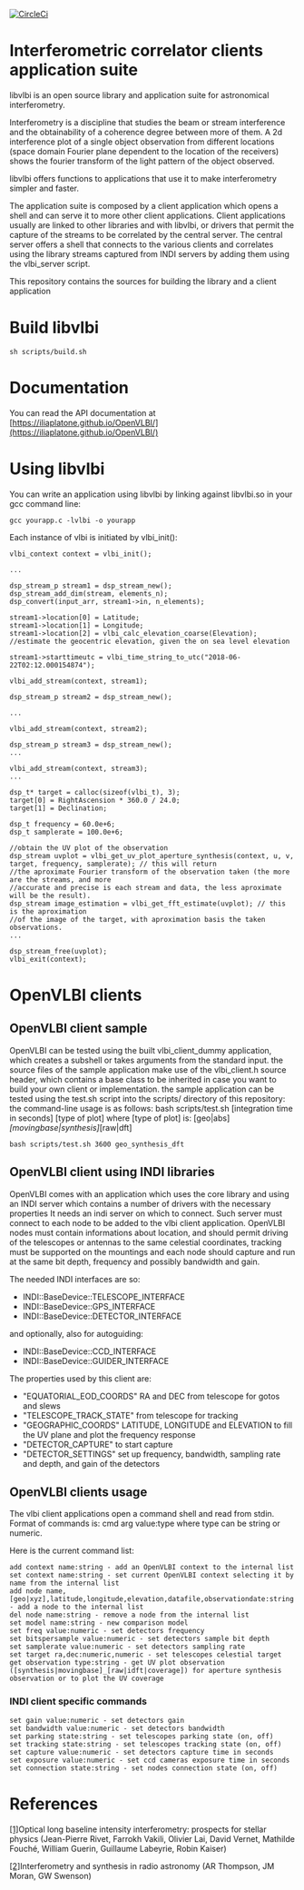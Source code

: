 [![CircleCi](https://circleci.com/gh/iliaplatone/OpenVLBI/tree/master.svg?style=shield)](https://circleci.com/gh/iliaplatone/OpenVLBI/?branch=master)

# Interferometric correlator clients application suite
libvlbi is an open source library and application suite for astronomical interferometry.

Interferometry is a discipline that studies the beam or stream interference and the obtainability of a coherence degree between more of them.
A 2d interference plot of a single object observation from different locations (space domain Fourier plane dependent to the location of the receivers) shows the fourier transform of the light pattern of the object observed.

libvlbi offers functions to applications that use it to make interferometry simpler and faster.

The application suite is composed by a client application which opens a shell and can serve it to more other client applications.
Client applications usually are linked to other libraries and with libvlbi, or drivers that permit the capture of the streams to be correlated by the central server.
The central server offers a shell that connects to the various clients and correlates using the library streams captured from INDI servers by adding them using the vlbi_server script.

This repository contains the sources for building the library and a client application

# Build libvlbi


```
sh scripts/build.sh
```

# Documentation

You can read the API documentation at [https://iliaplatone.github.io/OpenVLBI/](https://iliaplatone.github.io/OpenVLBI/)

# Using libvlbi

You can write an application using libvlbi by linking against libvlbi.so in your gcc command line:
```
gcc yourapp.c -lvlbi -o yourapp
```
Each instance of vlbi is initiated by vlbi_init():
```
vlbi_context context = vlbi_init();

...

dsp_stream_p stream1 = dsp_stream_new();
dsp_stream_add_dim(stream, elements_n);
dsp_convert(input_arr, stream1->in, n_elements);

stream1->location[0] = Latitude;
stream1->location[1] = Longitude;
stream1->location[2] = vlbi_calc_elevation_coarse(Elevation); //estimate the geocentric elevation, given the on sea level elevation

stream1->starttimeutc = vlbi_time_string_to_utc("2018-06-22T02:12.000154874");

vlbi_add_stream(context, stream1);

dsp_stream_p stream2 = dsp_stream_new();

...

vlbi_add_stream(context, stream2);

dsp_stream_p stream3 = dsp_stream_new();
...

vlbi_add_stream(context, stream3);
...

dsp_t* target = calloc(sizeof(vlbi_t), 3);
target[0] = RightAscension * 360.0 / 24.0;
target[1] = Declination;

dsp_t frequency = 60.0e+6;
dsp_t samplerate = 100.0e+6;

//obtain the UV plot of the observation
dsp_stream uvplot = vlbi_get_uv_plot_aperture_synthesis(context, u, v, target, frequency, samplerate); // this will return
//the aproximate Fourier transform of the observation taken (the more are the streams, and more
//accurate and precise is each stream and data, the less aproximate will be the result).
dsp_stream image_estimation = vlbi_get_fft_estimate(uvplot); // this is the aproximation
//of the image of the target, with aproximation basis the taken observations.
...

dsp_stream_free(uvplot);
vlbi_exit(context);

```

# OpenVLBI clients

## OpenVLBI client sample
OpenVLBI can be tested using the built vlbi_client_dummy application, which creates a subshell or takes arguments from the standard input.
the source files of the sample application make use of the vlbi_client.h source header, which contains a base class to be inherited in case you want to build your own client or implementation.
the sample application can be tested using the test.sh script into the scripts/ directory of this repository:
the command-line usage is as follows:
bash scripts/test.sh [integration time in seconds] [type of plot]
where [type of plot] is: [geo|abs]_[movingbase|synthesis]_[raw|dft]

```
bash scripts/test.sh 3600 geo_synthesis_dft
```

## OpenVLBI client using INDI libraries

OpenVLBI comes with an application which uses the core library and using an INDI server which contains a number of drivers with the necessary properties
It needs an indi server on which to connect. Such server must connect to each node to be added to the vlbi client application.
OpenVLBI nodes must contain informations about location, and should permit driving of the telescopes or antennas to the same celestial coordinates,
tracking must be supported on the mountings and each node should capture and run at the same bit depth, frequency and possibly bandwidth and gain.

The  needed INDI interfaces are so:
 - INDI::BaseDevice::TELESCOPE_INTERFACE
 - INDI::BaseDevice::GPS_INTERFACE
 - INDI::BaseDevice::DETECTOR_INTERFACE

and optionally, also for autoguiding:
 - INDI::BaseDevice::CCD_INTERFACE
 - INDI::BaseDevice::GUIDER_INTERFACE

The properties used by this client are:
 - "EQUATORIAL_EOD_COORDS" RA and DEC from telescope for gotos and slews
 - "TELESCOPE_TRACK_STATE" from telescope for tracking
 - "GEOGRAPHIC_COORDS" LATITUDE, LONGITUDE and ELEVATION to fill the UV plane and plot the frequency response
 - "DETECTOR_CAPTURE" to start capture
 - "DETECTOR_SETTINGS" set up frequency, bandwidth, sampling rate and depth, and gain of the detectors 

## OpenVLBI clients usage

The vlbi client applications open a command shell and read from stdin.
Format of commands is:
cmd arg value:type
where type can be string or numeric.

Here is the current command list:

```
add context name:string - add an OpenVLBI context to the internal list
set context name:string - set current OpenVLBI context selecting it by name from the internal list
add node name,[geo|xyz],latitude,longitude,elevation,datafile,observationdate:string - add a node to the internal list
del node name:string - remove a node from the internal list
set model name:string - new comparison model
set freq value:numeric - set detectors frequency
set bitspersample value:numeric - set detectors sample bit depth
set samplerate value:numeric - set detectors sampling rate
set target ra,dec:numeric,numeric - set telescopes celestial target
get observation type:string - get UV plot observation ([synthesis|movingbase]_[raw|idft|coverage]) for aperture synthesis observation or to plot the UV coverage
```

### INDI client specific commands
```
set gain value:numeric - set detectors gain
set bandwidth value:numeric - set detectors bandwidth
set parking state:string - set telescopes parking state (on, off)
set tracking state:string - set telescopes tracking state (on, off)
set capture value:numeric - set detectors capture time in seconds
set exposure value:numeric - set ccd cameras exposure time in seconds
set connection state:string - set nodes connection state (on, off)
```

# References

[[1]](https://link.springer.com/article/10.1007/s10686-018-9595-0)Optical long baseline intensity interferometry: prospects for stellar physics (Jean-Pierre Rivet, Farrokh Vakili, Olivier Lai, David Vernet, Mathilde Fouché, William Guerin, Guillaume Labeyrie, Robin Kaiser)

[[2]](https://link.springer.com/content/pdf/10.1007/978-3-319-44431-4.pdf)Interferometry and synthesis in radio astronomy (AR Thompson, JM Moran, GW Swenson)
